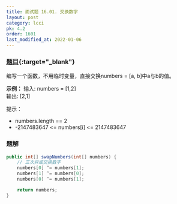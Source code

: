 ```yaml
---
title: 面试题 16.01. 交换数字
layout: post
category: lcci
pk: 4.2
order: 1601
last_modified_at: 2022-01-06
---
```


### [题目](https://leetcode-cn.com/swap-numbers-lcci/){:target="_blank"}

编写一个函数，不用临时变量，直接交换numbers = [a, b]中a与b的值。

**示例：**
输入: numbers = [1,2]  
输出: [2,1]

提示：
- numbers.length == 2
- -2147483647 <= numbers[i] <= 2147483647

### 题解

```java
public int[] swapNumbers(int[] numbers) {
    // 三次异或交换数字
    numbers[0] ^= numbers[1];
    numbers[1] ^= numbers[0];
    numbers[0] ^= numbers[1];

    return numbers;
}
```
